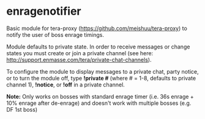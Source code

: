 # enragenotifier

Basic module for tera-proxy (https://github.com/meishuu/tera-proxy) to notify the user of boss enrage timings.

Module defaults to private state. In order to receive messages or change states you must create or join a private channel (see here: http://support.enmasse.com/tera/private-chat-channels).

To configure the module to display messages to a private chat, party notice, or to turn the module off, type **!private #** (where # = 1-8, defaults to private channel 1), **!notice**, or **!off** in a private channel.

**Note:** Only works on bosses with standard enrage timer (i.e. 36s enrage + 10% enrage after de-enrage) and doesn't work with multiple bosses (e.g. DF 1st boss)
